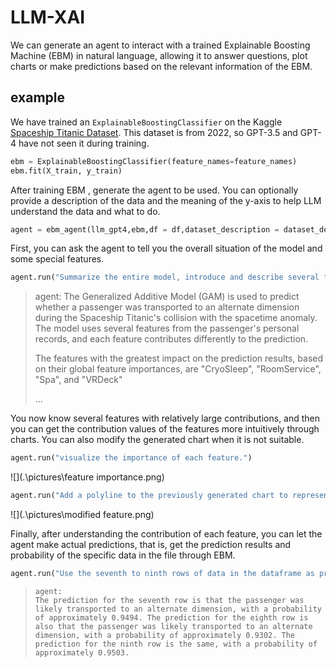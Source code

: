 # LLM-XAI

We can generate an agent to interact with a trained Explainable Boosting Machine (EBM) in natural language, allowing it to answer questions, plot charts or make predictions based on the relevant information of the EBM.

## example

We have trained an `ExplainableBoostingClassifier` on the Kaggle [Spaceship Titanic Dataset](https://www.kaggle.com/competitions/spaceship-titanic/overview). This dataset is from 2022, so GPT-3.5 and GPT-4 have not seen it during training.

```python
ebm = ExplainableBoostingClassifier(feature_names=feature_names)
ebm.fit(X_train, y_train)
```

After training EBM , generate the agent to be used. You can optionally provide a description of the data and the meaning of the y-axis to help LLM understand the data and what to do.

```python
agent = ebm_agent(llm_gpt4,ebm,df = df,dataset_description = dataset_description,y_axis_description = y_axis_description)
```

First, you can ask the agent to tell you the overall situation of the model and some special features.

```python
agent.run("Summarize the entire model, introduce and describe several features that have a greater impact on the prediction results.")
```

> agent:
> The Generalized Additive Model (GAM) is used to predict whether a passenger was transported to an alternate dimension during the Spaceship Titanic's collision with the spacetime anomaly. The model uses several features from the passenger's personal records, and each feature contributes differently to the prediction. 
>
> The features with the greatest impact on the prediction results, based on their global feature importances, are "CryoSleep", "RoomService", "Spa", and "VRDeck"
>
> ...

You now know several features with relatively large contributions, and then you can get the contribution values of the features more intuitively through charts. You can also modify the generated chart when it is not suitable.

```python
agent.run("visualize the importance of each feature.")
```

![](.\pictures\feature importance.png)



```python
agent.run("Add a polyline to the previously generated chart to represent the changing trend of the importance of each feature.")
```

![](.\pictures\modified feature.png)

Finally, after understanding the contribution of each feature, you can let the agent make actual predictions, that is, get the prediction results and probability of the specific data in the file through EBM.

```python
agent.run("Use the seventh to ninth rows of data in the dataframe as prediction samples and tell me the prediction results of each row.")
```

> ```
> agent:
> The prediction for the seventh row is that the passenger was likely transported to an alternate dimension, with a probability of approximately 0.9494. The prediction for the eighth row is also that the passenger was likely transported to an alternate dimension, with a probability of approximately 0.9302. The prediction for the ninth row is the same, with a probability of approximately 0.9503.
> ```
>

